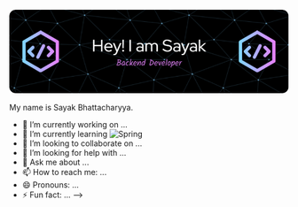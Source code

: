 ![Header image](https://github.com/Coding-enthu/Coding-enthu/blob/main/Assets/github-header-image.png)


My name is Sayak Bhattacharyya.

- 🔭 I’m currently working on ...
- 🌱 I’m currently learning ![Spring](https://img.shields.io/badge/spring-%236DB33F.svg?style=for-the-badge&logo=spring&logoColor=white)
- 👯 I’m looking to collaborate on ...
- 🤔 I’m looking for help with ...
- 💬 Ask me about ...
- 📫 How to reach me: ...
- 😄 Pronouns: ...
- ⚡ Fun fact: ...
-->
